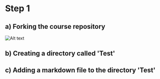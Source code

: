 # Step 1
## a) Forking the course repository
![Alt text](https://github.com/sree0917/ds4ph-bme/blob/master/Test/forking%20the%20course%20repository.png)

## b) Creating a directory called 'Test'
### 

## c) Adding a markdown file to the directory 'Test'
